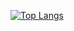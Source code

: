 [![Top Langs](https://github-readme-stats.vercel.app/api/top-langs/?username=0xNathanW&layout=compact&hide=jupyter%20notebook&hide=Makefile)](https://github.com/anuraghazra/github-readme-stats)
